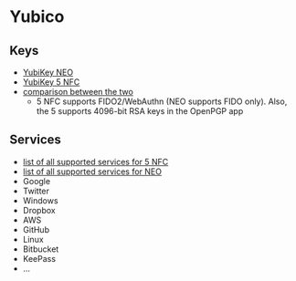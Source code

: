 # Yubico

## Keys
- [YubiKey NEO](https://support.yubico.com/support/solutions/articles/15000006494-yubikey-neo)
- [YubiKey 5 NFC](https://www.yubico.com/product/yubikey-5-nfc/)
- [comparison between the two](https://www.reddit.com/r/yubikey/comments/9pnfnw/yubikey_neo_vs_5_nfc/)
  - 5 NFC supports FIDO2/WebAuthn (NEO supports FIDO only). Also, the 5 supports 4096-bit RSA keys in the OpenPGP app
  
## Services
- [list of all supported services for 5 NFC](https://www.yubico.com/works-with-yubikey/catalog/#protocol=all&usecase=all&key=-yubikey-5-nfc)
- [list of all supported services for NEO](https://www.yubico.com/works-with-yubikey/catalog/#protocol=all&usecase=all&key=yubikey-neo)
- Google
- Twitter
- Windows
- Dropbox
- AWS
- GitHub
- Linux
- Bitbucket
- KeePass
- ...
